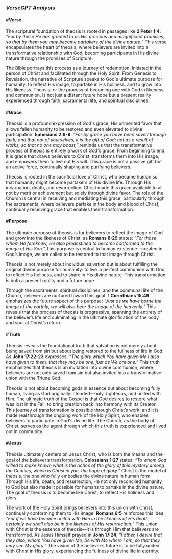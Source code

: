 ### *VerseGPT Analysis*

#### **#Verse**
The scriptural foundation of theosis is rooted in passages like **2 Peter 1:4**: *“For by these He has granted to us His precious and magnificent promises, so that by them you may become partakers of the divine nature.”* This verse encapsulates the heart of theosis, where believers are invited into a transformative relationship with God, becoming participants in His divine nature through the promises of Scripture.

The Bible portrays this process as a journey of redemption, initiated in the person of Christ and facilitated through the Holy Spirit. From Genesis to Revelation, the narrative of Scripture speaks to God's ultimate purpose for humanity: to reflect His image, to partake in His holiness, and to grow into His likeness. Theosis, or the process of becoming one with God in likeness and communion, is not just a distant future hope but a present reality experienced through faith, sacramental life, and spiritual disciplines.

#### **#Grace**
Theosis is a profound expression of God's grace, His unmerited favor that allows fallen humanity to be restored and even elevated to divine participation. **Ephesians 2:8-9**: *“For by grace you have been saved through faith; and that not of yourselves, it is the gift of God; not as a result of works, so that no one may boast,”* reminds us that the transformative process of theosis is entirely a work of God's grace. From beginning to end, it is grace that draws believers to Christ, transforms them into His image, and empowers them to live out His will. This grace is not a passive gift but an active force, continually shaping and purifying believers.

Theosis is rooted in the sacrificial love of Christ, who became human so that humanity might become partakers of His divine life. Through His incarnation, death, and resurrection, Christ made this grace available to all, not by merit or achievement but solely through divine favor. The role of the Church is central in receiving and mediating this grace, particularly through the sacraments, where believers partake in the body and blood of Christ, continually receiving grace that enables their transformation.

#### **#Purpose**
The ultimate purpose of theosis is for believers to reflect the image of God and grow into the likeness of Christ, as **Romans 8:29** states: *“For those whom He foreknew, He also predestined to become conformed to the image of His Son.”* This purpose is central to human existence—created in God’s image, we are called to be restored to that image through Christ.

Theosis is not merely about individual salvation but is about fulfilling the original divine purpose for humanity: to live in perfect communion with God, to reflect His holiness, and to share in His divine nature. This transformation is both a present reality and a future hope.

Through the sacraments, spiritual disciplines, and the communal life of the Church, believers are nurtured toward this goal. **1 Corinthians 15:49** emphasizes the future aspect of this purpose: *“Just as we have borne the image of the earthly, we will also bear the image of the heavenly.”* This reveals that the process of theosis is progressive, spanning the entirety of the believer’s life and culminating in the ultimate glorification of the body and soul at Christ’s return.

#### **#Truth**
Theosis reveals the foundational truth that salvation is not merely about being saved from sin but about being restored to the fullness of life in God. As **John 17:22-23** expresses, *“The glory which You have given Me I also have given to them, that they may be one, just as We are one.”* This truth emphasizes that theosis is an invitation into divine communion, where believers are not only saved from sin but also invited into a transformative union with the Triune God.

Theosis is not about becoming gods in essence but about becoming fully human, living as God originally intended—holy, righteous, and united with Him. The ultimate truth of the Gospel is that God desires to restore what was lost in the Fall, to bring creation back into harmony with its Creator. This journey of transformation is possible through Christ’s work, and it is made real through the ongoing work of the Holy Spirit, who enables believers to participate in God's divine life. The Church, as the body of Christ, serves as the agent through which this truth is experienced and lived out in community.

#### **#Jesus**
Theosis ultimately centers on Jesus Christ, who is both the means and the goal of the believer’s transformation. **Colossians 1:27** states: *“To whom God willed to make known what is the riches of the glory of this mystery among the Gentiles, which is Christ in you, the hope of glory.”* Christ is the model of theosis, the one who fully embodies the divine nature in human form. Through His life, death, and resurrection, He not only reconciled humanity to God but also made it possible for humans to partake in the divine nature. The goal of theosis is to become like Christ, to reflect His holiness and glory.

The work of the Holy Spirit brings believers into this union with Christ, continually conforming them to His image. **Romans 6:5** reinforces this idea: *“For if we have become united with Him in the likeness of His death, certainly we shall also be in the likeness of His resurrection.”* This union with Christ is the essence of theosis—it is through Him that believers are transformed. As Jesus Himself prayed in **John 17:24**, *“Father, I desire that they also, whom You have given Me, be with Me where I am, so that they may see My glory.”* The vision of the believer’s future is to be fully united with Christ in His glory, experiencing the fullness of divine life in eternity.